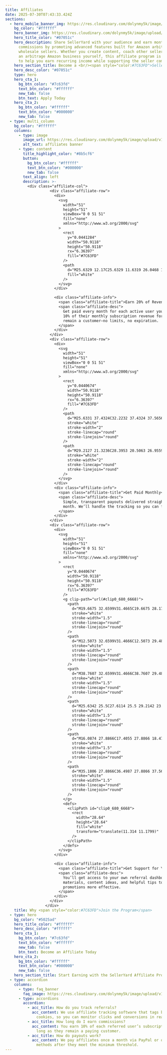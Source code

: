 ```yaml
---
title: Affiliates
date: 2025-07-30T07:43:33.424Z
sections:
  - hero_mobile_banner_img: https://res.cloudinary.com/dolynmy5k/image/upload/v1751368351/Frame_338_1_txtrhh.png
    bg_color: "#ffffff"
    hero_banner_img: https://res.cloudinary.com/dolynmy5k/image/upload/v1751277056/Frame_3381_vakqzi.png
    hero_title_color: "#07051c"
    hero_description: Share SellerYard with your audience and earn monthly
      commissions by promoting advanced features built for Amazon arbitrage and
      wholesale sellers. Whether you create content, coach other sellers, or run
      an arbitrage Amazon business yourself, this affiliate program is designed
      to help you earn recurring income while supporting the seller community.
    hero_section_title: Become a <br/><span style="color:#7C63FD">SellerYard Affiliate</span>
    hero_desc_color: "#07051c"
    type: hero
    hero_cta_1:
      bg_btn_color: "#7c63fd"
      text_btn_color: "#ffffff"
      new_tab: false
      btn_text: Apply Today
    hero_cta_2:
      bg_btn_color: "#ffffff"
      text_btn_color: "#000000"
      new_tab: false
  - type: multi_column
    bg_color: "#ffffff"
    columns:
      - type: image
        image_url: https://res.cloudinary.com/dolynmy5k/image/upload/v1753868024/Image_1_1_n2u5nb.png
        alt_text: affiliates banner
      - type: content
        title_highlight_color: "#8b5cf6"
        button:
          bg_btn_color: "#ffffff"
          text_btn_color: "#000000"
          new_tab: false
        text_align: left
        description: >-
          <div class="affiliate-col">
                    <div class="affiliate-row">
                      <div>
                        <svg
                          width="51"
                          height="51"
                          viewBox="0 0 51 51"
                          fill="none"
                          xmlns="http://www.w3.org/2000/svg"
                        >
                          <rect
                            y="0.0441284"
                            width="50.9118"
                            height="50.9118"
                            rx="6.36397"
                            fill="#7C63FD"
                          />
                          <path
                            d="M25.6329 12.17C25.6329 11.6319 26.0468 11.1811 26.5894 11.1811C33.967 11.1811 39.9518 17.1156 39.9518 24.5436C39.9518 25.0861 39.4988 25.5 38.9618 25.5L26.5278 25.5C26.0356 25.5 25.6329 25.0973 25.6329 24.6051V12.17ZM27.4228 23.7102L38.134 23.7102C37.7257 17.9826 33.1503 13.4089 27.4228 13.0006V23.7102ZM23.843 27.2899L36.2211 27.2899C37.2558 27.2899 38.0837 28.168 37.8711 29.1804C36.5902 35.2604 31.1983 39.819 24.738 39.819C17.3268 39.819 11.314 33.8061 11.314 26.395C11.314 19.9347 15.8742 14.5438 21.9525 13.2607C22.9649 13.047 23.843 13.8771 23.843 14.9118V27.2899ZM22.0532 15.0718C16.9241 16.2833 13.1038 20.8967 13.1038 26.395C13.1038 32.8217 18.3112 38.0291 24.738 38.0291C30.2362 38.0291 34.8507 34.2088 36.0589 29.0798L23.843 29.0798C22.853 29.0798 22.0532 28.2799 22.0532 27.2899V15.0718Z"
                            fill="white"
                          />
                        </svg>
                      </div>

                      <div class="affiliate-info">
                        <span class="affiliate-title">Earn 20% of Revenue—Forever</span>
                        <span class="affiliate-desc">
                          Get paid every month for each active user you refer. You’ll earn
                          10% of their monthly subscription revenue for as long as they
                          remain a customer—no limits, no expiration.
                        </span>
                      </div>
                    </div>
                    <div class="affiliate-row">
                      <div>
                        <svg
                          width="51"
                          height="51"
                          viewBox="0 0 51 51"
                          fill="none"
                          xmlns="http://www.w3.org/2000/svg"
                        >
                          <rect
                            y="0.0440674"
                            width="50.9118"
                            height="50.9118"
                            rx="6.36397"
                            fill="#7C63FD"
                          />
                          <path
                            d="M25.6331 37.4324C32.2232 37.4324 37.5656 32.0901 37.5656 25.5C37.5656 18.9098 32.2232 13.5675 25.6331 13.5675C19.043 13.5675 13.7007 18.9098 13.7007 25.5C13.7007 32.0901 19.043 37.4324 25.6331 37.4324Z"
                            stroke="white"
                            stroke-width="2"
                            stroke-linecap="round"
                            stroke-linejoin="round"
                          />
                          <path
                            d="M29.2127 21.3236C28.3953 20.5063 26.9559 19.9377 25.633 19.9021M22.0532 29.0797C22.8222 30.1051 24.2521 30.6899 25.633 30.7395M25.633 19.9021C24.0589 19.8598 22.6498 20.5719 22.6498 22.5169C22.6498 26.0966 29.2127 24.3068 29.2127 27.8865C29.2127 29.9282 27.466 30.8054 25.633 30.7395M25.633 19.9021V17.7439M25.633 30.7395V33.2561"
                            stroke="white"
                            stroke-width="2"
                            stroke-linecap="round"
                            stroke-linejoin="round"
                          />
                        </svg>
                      </div>
                      <div class="affiliate-info">
                        <span class="affiliate-title">Get Paid Monthly</span>
                        <span class="affiliate-desc">
                          Simple, transparent payouts delivered straight to you each
                          month. We’ll handle the tracking so you can focus on promoting.
                        </span>
                      </div>
                    </div>
                    <div class="affiliate-row">
                      <div>
                        <svg
                          width="51"
                          height="51"
                          viewBox="0 0 51 51"
                          fill="none"
                          xmlns="http://www.w3.org/2000/svg"
                        >
                          <rect
                            y="0.0440674"
                            width="50.9118"
                            height="50.9118"
                            rx="6.36397"
                            fill="#7C63FD"
                          />
                          <g clip-path="url(#clip0_680_6668)">
                            <path
                              d="M19.6675 32.6599V31.4665C19.6675 28.1712 22.3388 25.4999 25.6341 25.4999V25.4999C28.9294 25.4999 31.6008 28.1712 31.6008 31.4665V32.6599"
                              stroke="white"
                              stroke-width="1.5"
                              stroke-linecap="round"
                              stroke-linejoin="round"
                            />
                            <path
                              d="M12.5073 32.6599V31.4666C12.5073 29.4894 14.1101 27.8866 16.0873 27.8866V27.8866"
                              stroke="white"
                              stroke-width="1.5"
                              stroke-linecap="round"
                              stroke-linejoin="round"
                            />
                            <path
                              d="M38.7607 32.6599V31.4666C38.7607 29.4894 37.1579 27.8866 35.1807 27.8866V27.8866"
                              stroke="white"
                              stroke-width="1.5"
                              stroke-linecap="round"
                              stroke-linejoin="round"
                            />
                            <path
                              d="M25.6342 25.5C27.6114 25.5 29.2142 23.8971 29.2142 21.92C29.2142 19.9428 27.6114 18.34 25.6342 18.34C23.657 18.34 22.0542 19.9428 22.0542 21.92C22.0542 23.8971 23.657 25.5 25.6342 25.5Z"
                              stroke="white"
                              stroke-width="1.5"
                              stroke-linecap="round"
                              stroke-linejoin="round"
                            />
                            <path
                              d="M16.0874 27.8866C17.4055 27.8866 18.474 26.8181 18.474 25.4999C18.474 24.1818 17.4055 23.1133 16.0874 23.1133C14.7692 23.1133 13.7007 24.1818 13.7007 25.4999C13.7007 26.8181 14.7692 27.8866 16.0874 27.8866Z"
                              stroke="white"
                              stroke-width="1.5"
                              stroke-linecap="round"
                              stroke-linejoin="round"
                            />
                            <path
                              d="M35.1806 27.8866C36.4987 27.8866 37.5673 26.8181 37.5673 25.4999C37.5673 24.1818 36.4987 23.1133 35.1806 23.1133C33.8625 23.1133 32.7939 24.1818 32.7939 25.4999C32.7939 26.8181 33.8625 27.8866 35.1806 27.8866Z"
                              stroke="white"
                              stroke-width="1.5"
                              stroke-linecap="round"
                              stroke-linejoin="round"
                            />
                          </g>
                          <defs>
                            <clipPath id="clip0_680_6668">
                              <rect
                                width="28.64"
                                height="28.64"
                                fill="white"
                                transform="translate(11.314 11.1799)"
                              />
                            </clipPath>
                          </defs>
                        </svg>
                      </div>

                      <div class="affiliate-info">
                        <span class="affiliate-title">Get Support for Your Success</span>
                        <span class="affiliate-desc">
                          You’ll get access to your own referral dashboard, plus branded
                          materials, content ideas, and helpful tips to make your
                          promotions more effective.
                        </span>
                      </div>
                    </div>
                  </div>
    title: Why <span style="color:#7C63FD">Join the Program</span>
  - type: hero
    bg_color: "#5025ad"
    hero_title_color: "#ffffff"
    hero_desc_color: "#ffffff"
    hero_cta_1:
      bg_btn_color: "#7c63fd"
      text_btn_color: "#ffffff"
      new_tab: false
      btn_text: Become an Affiliate Today
    hero_cta_2:
      bg_btn_color: "#ffffff"
      text_btn_color: "#000000"
      new_tab: false
    hero_section_title: Start Earning with the SellerYard Affiliate Program
  - type: accordion
    columns:
      - type: faq_banner
        faq_image: https://res.cloudinary.com/dolynmy5k/image/upload/v1753862722/Image_3_kr39pq.png
      - type: accordions
        accordion:
          - acc_title: How do you track referrals?
            acc_content: We use affiliate tracking software that tags both user IDs and
              cookies, so you can monitor clicks and conversions in real time.
          - acc_title: How long do I earn commissions?
            acc_content: You earn 10% of each referred user’s subscription revenue for as
              long as they remain a paying customer.
          - acc_title: How do payouts work?
            acc_content: We pay affiliates once a month via PayPal or other preferred
              methods after they meet the minimum threshold.
---
```

